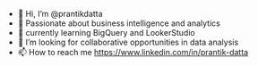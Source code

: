 - 👋 Hi, I’m @prantikdatta
- 👀 Passionate about business intelligence and analytics
- 🌱 currently learning BigQuery and LookerStudio
- 💞️ I’m looking for collaborative opportunities in data analysis
- 📫 How to reach me https://www.linkedin.com/in/prantik-datta


<!---
prantikdatta/prantikdatta is a ✨ special ✨ repository because its `README.md` (this file) appears on your GitHub profile.
You can click the Preview link to take a look at your changes.
--->
